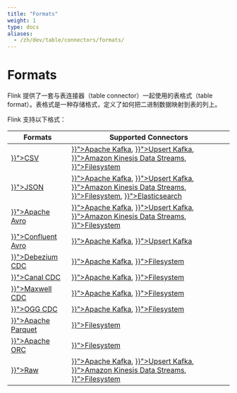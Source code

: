 ```yaml
---
title: "Formats"
weight: 1
type: docs
aliases:
  - /zh/dev/table/connectors/formats/
---
```

<!--
Licensed to the Apache Software Foundation (ASF) under one
or more contributor license agreements.  See the NOTICE file
distributed with this work for additional information
regarding copyright ownership.  The ASF licenses this file
to you under the Apache License, Version 2.0 (the
"License"); you may not use this file except in compliance
with the License.  You may obtain a copy of the License at

  http://www.apache.org/licenses/LICENSE-2.0

Unless required by applicable law or agreed to in writing,
software distributed under the License is distributed on an
"AS IS" BASIS, WITHOUT WARRANTIES OR CONDITIONS OF ANY
KIND, either express or implied.  See the License for the
specific language governing permissions and limitations
under the License.
-->

# Formats

Flink 提供了一套与表连接器（table connector）一起使用的表格式（table format）。表格式是一种存储格式，定义了如何把二进制数据映射到表的列上。

Flink 支持以下格式：

<table class="table table-bordered">
    <thead>
      <tr>
        <th class="text-left">Formats</th>
        <th class="text-left">Supported Connectors</th>
      </tr>
    </thead>
    <tbody>
        <tr>
          <td><a href="{{< ref "docs/connectors/table/formats/csv" >}}">CSV</a></td>
          <td><a href="{{< ref "docs/connectors/table/kafka" >}}">Apache Kafka</a>,
          <a href="{{< ref "docs/connectors/table/upsert-kafka" >}}">Upsert Kafka</a>,
          <a href="{{< ref "docs/connectors/table/kinesis" >}}">Amazon Kinesis Data Streams</a>,
          <a href="{{< ref "docs/connectors/table/filesystem" >}}">Filesystem</a></td>
        </tr>
        <tr>
         <td><a href="{{< ref "docs/connectors/table/formats/json" >}}">JSON</a></td>
         <td><a href="{{< ref "docs/connectors/table/kafka" >}}">Apache Kafka</a>,
          <a href="{{< ref "docs/connectors/table/upsert-kafka" >}}">Upsert Kafka</a>,
          <a href="{{< ref "docs/connectors/table/kinesis" >}}">Amazon Kinesis Data Streams</a>,
          <a href="{{< ref "docs/connectors/table/filesystem" >}}">Filesystem</a>,
          <a href="{{< ref "docs/connectors/table/elasticsearch" >}}">Elasticsearch</a></td>
        </tr>
        <tr>
          <td><a href="{{< ref "docs/connectors/table/formats/avro" >}}">Apache Avro</a></td>
          <td><a href="{{< ref "docs/connectors/table/kafka" >}}">Apache Kafka</a>,
           <a href="{{< ref "docs/connectors/table/upsert-kafka" >}}">Upsert Kafka</a>,
           <a href="{{< ref "docs/connectors/table/kinesis" >}}">Amazon Kinesis Data Streams</a>,
           <a href="{{< ref "docs/connectors/table/filesystem" >}}">Filesystem</a></td>
        </tr>
        <tr>
          <td><a href="{{< ref "docs/connectors/table/formats/avro-confluent" >}}">Confluent Avro</a></td>
          <td><a href="{{< ref "docs/connectors/table/kafka" >}}">Apache Kafka</a>,
           <a href="{{< ref "docs/connectors/table/upsert-kafka" >}}">Upsert Kafka</a></td>
        </tr>
        <tr>
         <td><a href="{{< ref "docs/connectors/table/formats/debezium" >}}">Debezium CDC</a></td>
          <td><a href="{{< ref "docs/connectors/table/kafka" >}}">Apache Kafka</a>,
           <a href="{{< ref "docs/connectors/table/filesystem" >}}">Filesystem</a></td>
        </tr>
        <tr>
         <td><a href="{{< ref "docs/connectors/table/formats/canal" >}}">Canal CDC</a></td>
          <td><a href="{{< ref "docs/connectors/table/kafka" >}}">Apache Kafka</a>,
           <a href="{{< ref "docs/connectors/table/filesystem" >}}">Filesystem</a></td>
        </tr>
        <tr>
         <td><a href="{{< ref "docs/connectors/table/formats/maxwell" >}}">Maxwell CDC</a></td>
          <td><a href="{{< ref "docs/connectors/table/kafka" >}}">Apache Kafka</a>,
           <a href="{{< ref "docs/connectors/table/filesystem" >}}">Filesystem</a></td>
        </tr>
        <tr>
         <td><a href="{{< ref "docs/connectors/table/formats/ogg" >}}">OGG CDC</a></td>
          <td><a href="{{< ref "docs/connectors/table/kafka" >}}">Apache Kafka</a>,
           <a href="{{< ref "docs/connectors/table/filesystem" >}}">Filesystem</a></td>
        </tr>
        <tr>
         <td><a href="{{< ref "docs/connectors/table/formats/parquet" >}}">Apache Parquet</a></td>
         <td><a href="{{< ref "docs/connectors/table/filesystem" >}}">Filesystem</a></td>
        </tr>
        <tr>
         <td><a href="{{< ref "docs/connectors/table/formats/orc" >}}">Apache ORC</a></td>
         <td><a href="{{< ref "docs/connectors/table/filesystem" >}}">Filesystem</a></td>
        </tr>
        <tr>
        <td><a href="{{< ref "docs/connectors/table/formats/raw" >}}">Raw</a></td>
        <td><a href="{{< ref "docs/connectors/table/kafka" >}}">Apache Kafka</a>,
          <a href="{{< ref "docs/connectors/table/upsert-kafka" >}}">Upsert Kafka</a>,
          <a href="{{< ref "docs/connectors/table/kinesis" >}}">Amazon Kinesis Data Streams</a>,
          <a href="{{< ref "docs/connectors/table/filesystem" >}}">Filesystem</a></td>
        </tr>
    </tbody>
</table>
